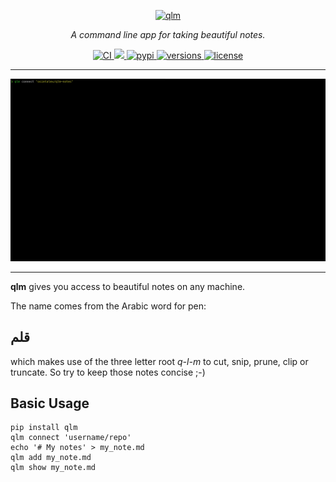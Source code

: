 <p align="center">
  <a href="https://osintalex.github.io/qlm/">
    <img src="https://osintalex.github.io/qlm/images/pen-orange.svg" alt="qlm" height="50px">
  </a>
</p>
<p align="center">
  <em>A command line app for taking beautiful notes.</em>
</p>
<p align="center">
  <a href="https://github.com/osintalex/qlm/actions?query=event%3Apush+branch%3Amain+workflow%3ACI">
    <img src="https://github.com/osintalex/qlm/workflows/ci-cd/badge.svg?event=push" alt="CI">
  </a>
<a href="https://codecov.io/gh/osintalex/qlm" >
 <img src="https://codecov.io/gh/osintalex/qlm/branch/main/graph/badge.svg?token=L82UIFTL0D"/>
 </a>
  <a href="https://pypi.python.org/pypi/qlm">
    <img src="https://img.shields.io/pypi/v/qlm.svg" alt="pypi">
  </a>
  <a href="https://github.com/osintalex/qlm">
    <img src="https://img.shields.io/pypi/pyversions/qlm.svg" alt="versions">
  </a>
  <a href="https://github.com/osintalex/qlm/blob/main/LICENSE">
    <img src="https://img.shields.io/github/license/osintalex/qlm.svg" alt="license">
  </a>
</p>

---
![](https://github.com/osintalex/qlm/raw/main/docs/images/intro.gif)

___

**qlm** gives you access to beautiful notes on any machine.

The name comes from the Arabic word for pen:

## قلم

which makes use of the three letter root _q-l-m_ to cut, snip, prune, clip or truncate. So
try to keep those notes concise ;-)

## Basic Usage

```commandline
pip install qlm
qlm connect 'username/repo'
echo '# My notes' > my_note.md
qlm add my_note.md
qlm show my_note.md
```
